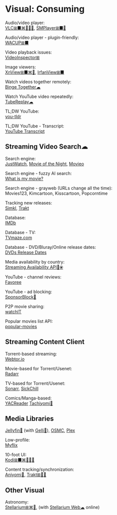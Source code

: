 # Visual: Consuming

Audio/video player:  
[VLC⊞■⌘🐧🍎🤖](https://www.videolan.org/vlc/),
[SMPlayer⊞■🐧](https://www.smplayer.info/)

Audio/video player - plugin-friendly:  
[WACUP⊞■](https://getwacup.com/)

Video playback issues:  
[VideoInspector⊞](https://kcsoftwares.com/?vtb)

Image viewers:  
[XnView⊞■⌘🐧](https://www.xnview.com/),
[IrfanView⊞■](https://www.irfanview.com/)

Watch videos together remotely:  
[Binge Together☁](https://bingetogether.com/)

Watch YouTube video repeatedly:  
[TubeReplay☁](https://www.tubereplay.com/)

TL;DW YouTube:  
[you-tldr](https://www.you-tldr.com/)

TL;DW YouTube - Transcript:  
[YouTube Transcript](https://youtubetranscript.com/)

## Streaming Video Search☁

Search engine:  
[JustWatch](https://www.justwatch.com/),
[Movie of the Night](https://www.movieofthenight.com/),
[Movieo](https://movieo.me/)

Search engine - fuzzy AI search:  
[What is my movie?](https://www.whatismymovie.com/)

Search engine - grayweb (URLs change all the time):  
Movies123,
Kimcartoon,
Kisscartoon,
Popcorntime

Tracking new releases:  
[Simkl](https://simkl.com/),
[Trakt](https://trakt.tv/)

Database:  
[IMDb](https://www.imdb.com/)

Database - TV:  
[TVmaze.com](https://www.tvmaze.com/)

Database - DVD/Bluray/Online release dates:  
[DVDs Release Dates](https://www.dvdsreleasedates.com/)

Media availability by country:  
[Streaming Availability API🔌⦿](https://www.movieofthenight.com/about/api)

YouTube - channel reviews:  
[Favoree](https://www.favoree.io/)

YouTube - ad blocking:  
[SponsorBlock🔌](https://sponsor.ajay.app/)

P2P movie sharing:  
[watchIT](https://github.com/ZorrillosDev/watchit-app)

Popular movies list API:  
[popular-movies](https://github.com/sjlu/popular-movies)

## Streaming Content Client

Torrent-based streaming:  
[Webtor.io](https://webtor.io/)

Movie-based for Torrent/Usenet:  
[Radarr](https://radarr.video/)

TV-based for Torrent/Usenet:  
[Sonarr](https://sonarr.tv/),
[SickChill](https://sickchill.github.io/)

Comics/Manga-based:  
[YACReader](https://www.yacreader.com/)
[Tachiyomi🤖](https://tachiyomi.org/)

## Media Libraries

[Jellyfin🐧](https://jellyfin.org/) (with [Gelli🤖](https://github.com/dkanada/gelli)),
[OSMC](https://osmc.tv/),
[Plex](https://www.plex.tv/)

Low-profile:  
[Myflix](https://github.com/farfalleflickan/Myflix)

10-foot UI:  
[Kodi⊞■⌘🐧🍎🤖](https://kodi.tv/)

Content tracking/synchronization:  
[Aniyomi🤖](https://aniyomi.org/),
[Trakt⊞🍎🤖](https://trakt.tv/)

## Other Visual

Astronomy:  
[Stellarium⊞⌘🐧](https://stellarium.org/), (with [Stellarium Web☁](https://stellarium-web.org/) online)
